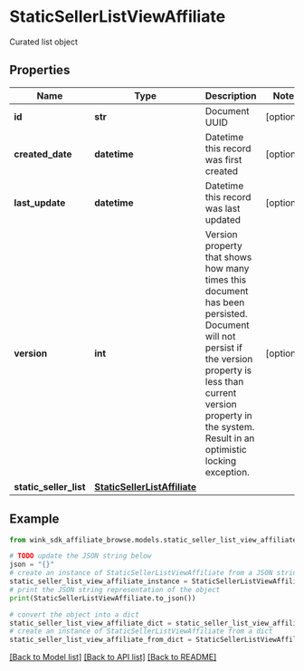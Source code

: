 # StaticSellerListViewAffiliate

Curated list object

## Properties

Name | Type | Description | Notes
------------ | ------------- | ------------- | -------------
**id** | **str** | Document UUID | [optional] 
**created_date** | **datetime** | Datetime this record was first created | [optional] 
**last_update** | **datetime** | Datetime this record was last updated | [optional] 
**version** | **int** | Version property that shows how many times this document has been persisted. Document will not persist if the version property is less than current version property in the system. Result in an optimistic locking exception. | [optional] 
**static_seller_list** | [**StaticSellerListAffiliate**](StaticSellerListAffiliate.md) |  | 

## Example

```python
from wink_sdk_affiliate_browse.models.static_seller_list_view_affiliate import StaticSellerListViewAffiliate

# TODO update the JSON string below
json = "{}"
# create an instance of StaticSellerListViewAffiliate from a JSON string
static_seller_list_view_affiliate_instance = StaticSellerListViewAffiliate.from_json(json)
# print the JSON string representation of the object
print(StaticSellerListViewAffiliate.to_json())

# convert the object into a dict
static_seller_list_view_affiliate_dict = static_seller_list_view_affiliate_instance.to_dict()
# create an instance of StaticSellerListViewAffiliate from a dict
static_seller_list_view_affiliate_from_dict = StaticSellerListViewAffiliate.from_dict(static_seller_list_view_affiliate_dict)
```
[[Back to Model list]](../README.md#documentation-for-models) [[Back to API list]](../README.md#documentation-for-api-endpoints) [[Back to README]](../README.md)


